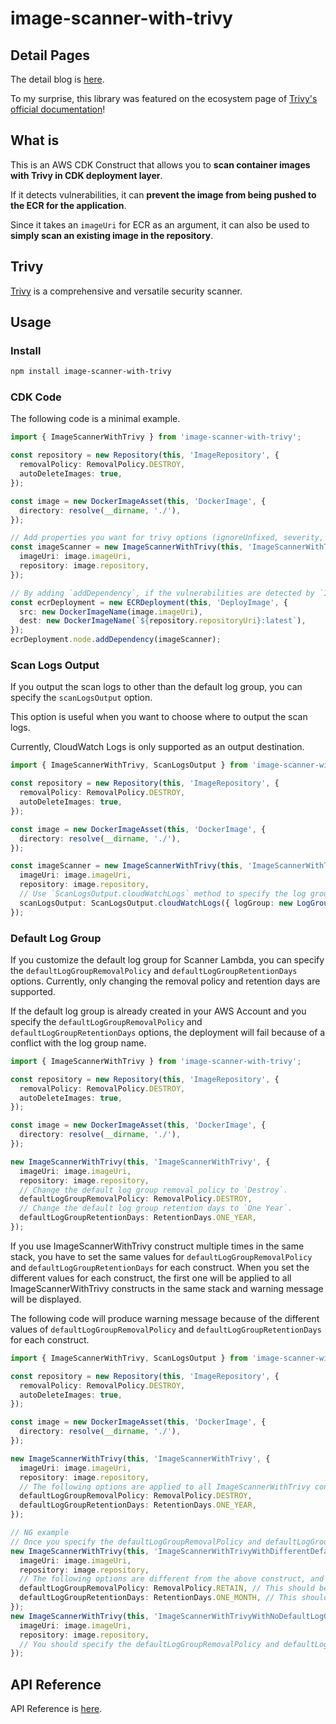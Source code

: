 # image-scanner-with-trivy

## Detail Pages

The detail blog is [here](https://dev.to/aws-builders/container-image-scanning-with-trivy-in-aws-cdk-151h).

To my surprise, this library was featured on the ecosystem page of [Trivy's official documentation](https://aquasecurity.github.io/trivy/latest/ecosystem/ide/#image-scanner-with-trivy-community)!

## What is

This is an AWS CDK Construct that allows you to **scan container images with Trivy in CDK deployment layer**.

If it detects vulnerabilities, it can **prevent the image from being pushed to the ECR for the application**.

Since it takes an `imageUri` for ECR as an argument, it can also be used to **simply scan an existing image in the repository**.

## Trivy

[Trivy](https://github.com/aquasecurity/trivy) is a comprehensive and versatile security scanner.

## Usage

### Install

```sh
npm install image-scanner-with-trivy
```

### CDK Code

The following code is a minimal example.

```ts
import { ImageScannerWithTrivy } from 'image-scanner-with-trivy';

const repository = new Repository(this, 'ImageRepository', {
  removalPolicy: RemovalPolicy.DESTROY,
  autoDeleteImages: true,
});

const image = new DockerImageAsset(this, 'DockerImage', {
  directory: resolve(__dirname, './'),
});

// Add properties you want for trivy options (ignoreUnfixed, severity, scanners, trivyIgnore, etc).
const imageScanner = new ImageScannerWithTrivy(this, 'ImageScannerWithTrivy', {
  imageUri: image.imageUri,
  repository: image.repository,
});

// By adding `addDependency`, if the vulnerabilities are detected by `ImageScannerWithTrivy`, the following `ECRDeployment` will not be executed, deployment will fail.
const ecrDeployment = new ECRDeployment(this, 'DeployImage', {
  src: new DockerImageName(image.imageUri),
  dest: new DockerImageName(`${repository.repositoryUri}:latest`),
});
ecrDeployment.node.addDependency(imageScanner);
```

### Scan Logs Output

If you output the scan logs to other than the default log group, you can specify the `scanLogsOutput` option.

This option is useful when you want to choose where to output the scan logs.

Currently, CloudWatch Logs is only supported as an output destination.

```ts
import { ImageScannerWithTrivy, ScanLogsOutput } from 'image-scanner-with-trivy';

const repository = new Repository(this, 'ImageRepository', {
  removalPolicy: RemovalPolicy.DESTROY,
  autoDeleteImages: true,
});

const image = new DockerImageAsset(this, 'DockerImage', {
  directory: resolve(__dirname, './'),
});

const imageScanner = new ImageScannerWithTrivy(this, 'ImageScannerWithTrivy', {
  imageUri: image.imageUri,
  repository: image.repository,
  // Use `ScanLogsOutput.cloudWatchLogs` method to specify the log group.
  scanLogsOutput: ScanLogsOutput.cloudWatchLogs({ logGroup: new LogGroup(this, 'LogGroup') }),
});
```

### Default Log Group

If you customize the default log group for Scanner Lambda, you can specify the `defaultLogGroupRemovalPolicy` and `defaultLogGroupRetentionDays` options.
Currently, only changing the removal policy and retention days are supported.

If the default log group is already created in your AWS Account and you specify the `defaultLogGroupRemovalPolicy` and `defaultLogGroupRetentionDays` options, the deployment will fail because of a conflict with the log group name.

```ts
import { ImageScannerWithTrivy } from 'image-scanner-with-trivy';

const repository = new Repository(this, 'ImageRepository', {
  removalPolicy: RemovalPolicy.DESTROY,
  autoDeleteImages: true,
});

const image = new DockerImageAsset(this, 'DockerImage', {
  directory: resolve(__dirname, './'),
});

new ImageScannerWithTrivy(this, 'ImageScannerWithTrivy', {
  imageUri: image.imageUri,
  repository: image.repository,
  // Change the default log group removal policy to `Destroy`.
  defaultLogGroupRemovalPolicy: RemovalPolicy.DESTROY,
  // Change the default log group retention days to `One Year`.
  defaultLogGroupRetentionDays: RetentionDays.ONE_YEAR,
});
```

If you use ImageScannerWithTrivy construct multiple times in the same stack, you have to set the same values for `defaultLogGroupRemovalPolicy` and `defaultLogGroupRetentionDays` for each construct.
When you set the different values for each construct, the first one will be applied to all ImageScannerWithTrivy constructs in the same stack and warning message will be displayed.

The following code will produce warning message because of the different values of `defaultLogGroupRemovalPolicy` and `defaultLogGroupRetentionDays` for each construct.

```ts
import { ImageScannerWithTrivy, ScanLogsOutput } from 'image-scanner-with-trivy';

const repository = new Repository(this, 'ImageRepository', {
  removalPolicy: RemovalPolicy.DESTROY,
  autoDeleteImages: true,
});

const image = new DockerImageAsset(this, 'DockerImage', {
  directory: resolve(__dirname, './'),
});

new ImageScannerWithTrivy(this, 'ImageScannerWithTrivy', {
  imageUri: image.imageUri,
  repository: image.repository,
  // The following options are applied to all ImageScannerWithTrivy constructs in the same stack.
  defaultLogGroupRemovalPolicy: RemovalPolicy.DESTROY,
  defaultLogGroupRetentionDays: RetentionDays.ONE_YEAR,
});

// NG example
// Once you specify the defaultLogGroupRemovalPolicy and defaultLogGroupRetentionDays, you have to set the same values for each construct.
new ImageScannerWithTrivy(this, 'ImageScannerWithTrivyWithDifferentDefaultLogGroupOptions', {
  imageUri: image.imageUri,
  repository: image.repository,
  // The following options are different from the above construct, and warning message will be displayed when synthesizing the stack.
  defaultLogGroupRemovalPolicy: RemovalPolicy.RETAIN, // This should be `RemovalPolicy.DESTROY` as the above construct.
  defaultLogGroupRetentionDays: RetentionDays.ONE_MONTH, // This should be `RetentionDays.ONE_YEAR` as the above construct.
});
new ImageScannerWithTrivy(this, 'ImageScannerWithTrivyWithNoDefaultLogGroupOptions', {
  imageUri: image.imageUri,
  repository: image.repository,
  // You should specify the defaultLogGroupRemovalPolicy and defaultLogGroupRetentionDays if you have already set the values.
});
```

## API Reference

API Reference is [here](./API.md#api-reference-).
